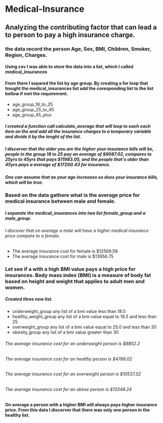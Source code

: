 # Medical-Insurance

## Analyzing the contributing factor that can lead a to person to pay a high insurance charge.


### the data record the person Age, Sex, BMI, Children, Smoker, Region, Charges.

#### Using csv I was able to store the data into a list, which I called medical_insurances
#### From there I separed the list by age group. By creating a for loop that trought the medical_insurances list add the coresponding list to the list bellow if met the requirement.
- age_group_18_to_25
- age_group_25_to_45 
- age_group_45_plus

##### I created a function call calculate_average that will loop to each each item on the and add all the insurance charges to a temporary variable and divide it by the lenght of the list.

##### I discorver that the older you are the higher your insurance bills will be, people in the group 18 to 25 pay an average of $9087.02, compares to 25yrs to 45yrs that pays $11983.05, and the people that's older than 45yrs pays a average of $17200.43 for insurance.

##### One can assume that as your age increases so does your insurance bills, which will be true. 

### Based on the data gathere what is the average price for medical insurance between male and female.

##### I separate the medical_insurances into two list female_group and a male_group.
###### I discover that on average a male will have a higher medical insurance price compare to a female.
- The average insurance cost for female is $12569.58
- The average insurance cost for male is $13956.75

### Let see if a with a high BMI value pays a high price for insurances. Body mass index (BMI) is a measure of body fat based on height and weight that applies to adult men and women.

##### Created three new list.
- underweight_group any list of a bmi value less than 18.5
- healthy_weight_group any list of a bmi value equal to 18.5 and less than 25
- overweight_group any list of a bmi value equal to 25.0 and less than 30
- obesity_group any list of a bmi value greater than 30

###### The average insurance cost for an underweight person is $8852.2
###### The average insurance cost for an healthy person is $4766.02
###### The average insurance cost for an overweight person is $10537.32
###### The average insurance cost for an obese person is $13348.24

#### On average a person with a higher BMI will always pays higher insurance price. From this data I discorver that there was only one person in the healthy list.
